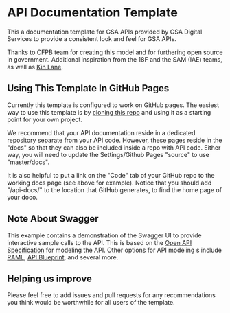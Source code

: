 API Documentation Template
====================

This a documentation template for GSA APIs provided by GSA Digital Services to provide a consistent look and feel for GSA APIs.  

Thanks to CFPB team for creating this model and for furthering open source in government.  Additional inspiration from the 18F and the SAM (IAE) teams, as well as [Kin Lane](https://apievangelist.com/).

## Using This Template In GitHub Pages
Currently this template is configured to work on GitHub pages. The easiest way to use this template is by [cloning this repo](https://help.github.com/articles/duplicating-a-repository/) and using it as a starting point for your own project. 

We recommend that your API documentation reside in a dedicated repository separate from your API code. However, these pages reside in the "docs" so that they can also be included inside a repo with API code. Either way, you will need to update the Settings/Github Pages "source" to use "master/docs". 

It is also helpful to put a link on the "Code" tab of your GitHub repo to the working docs page (see above for example). Notice that you should add "/api-docs/" to the location that GitHub generates, to find the home page of your doco.

## Note About Swagger
This example contains a demonstration of the Swagger UI to provide interactive sample calls to the API. This is based on the [Open API Specification](http://swagger.io/specification/) for modeling the API. Other options for API modeling s include [RAML](http://raml.org/), [API Blueprint](https://apiblueprint.org/), and several more.   

## Helping us improve
Please feel free to add issues and pull requests for any recommendations you think would be worthwhile for all users of the template.
